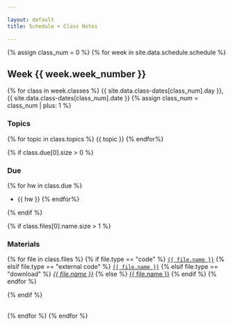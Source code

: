 ```yaml
---

layout: default
title: Schedule + Class Notes

---
```


{% assign class_num = 0 %} 
{% for week in site.data.schedule.schedule %}


## Week {{ week.week_number }}

{% for class in week.classes %}
{{ site.data.class-dates[class_num].day }}, {{ site.data.class-dates[class_num].date }}
{% assign class_num = class_num | plus: 1 %}
<div class="week" markdown="1">

<!-- TOPICS -->
<div class="week-column topics" markdown="1">

### Topics
{% for topic in class.topics %}
{{ topic }}
{% endfor%}

</div>

<!-- DUE -->
{% if class.due[0].size > 0 %}
<div class="week-column assigned" markdown="1">

### Due

{% for hw in class.due %}
  - {{ hw  }}
{% endfor%}

</div>
{% endif %}

<!-- MATERIALS -->
{% if class.files[0].name.size > 1 %} 
<div class="week-column materials" markdown="1">

### Materials

{% for file in class.files %}
{% if file.type == "code" %}
  <a href="{{ site.url }}{{ site.baseurl }}{{ file.path }}" >`{{ file.name }}`</a>
{% elsif file.type == "external code" %}
  <a href="{{ file.path }}" >`{{ file.name }}`</a>
{% elsif file.type == "download" %}
  <a href="{{ site.url }}{{ site.baseurl }}{{ file.path }}" download>*{{ file.name }}*</a>
{% else %}
  <a href="{{ site.url }}{{ site.baseurl }}{{ file.path }}" >{{ file.name }}</a>
{% endif %}
{% endfor %}

</div>
{% endif %}
</div>
<br>

{% endfor %}
{% endfor %}
